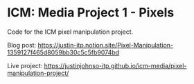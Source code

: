 # ICM: Media Project 1 - Pixels

Code for the ICM pixel manipulation project.

Blog post: https://justin-itp.notion.site/Pixel-Manipulation-1359127f465d8059bb30c5c5fb9074bd

Live project: https://justinjohnso-itp.github.io/icm-media/pixel-manipulation-project/